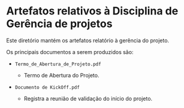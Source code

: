 # Artefatos relativos à Disciplina de Gerência de projetos

Este diretório mantém os artefatos relatório à gerência do projeto. 

Os principais documentos a serem produzidos são:

* `Termo_de_Abertura_de_Projeto.pdf`
	* Termo de Abertura do Projeto.

* `Documento de KickOff.pdf`
	* Registra a reunião de validação do início do projeto.

	